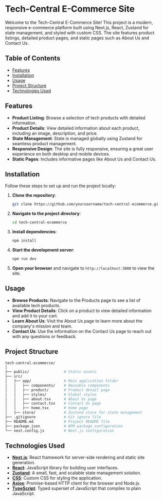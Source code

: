 # Tech-Central E-Commerce Site

Welcome to the Tech-Central E-Commerce Site! This project is a modern, responsive e-commerce platform built using Next.js, React, Zustand for state management, and styled with custom CSS. The site features product listings, detailed product pages, and static pages such as About Us and Contact Us.

## Table of Contents

- [Features](#features)
- [Installation](#installation)
- [Usage](#usage)
- [Project Structure](#project-structure)
- [Technologies Used](#technologies-used)

## Features

- **Product Listing**: Browse a selection of tech products with detailed information.
- **Product Details**: View detailed information about each product, including an image, description, and price.
- **State Management**: State is managed globally using Zustand for seamless product management.
- **Responsive Design**: The site is fully responsive, ensuring a great user experience on both desktop and mobile devices.
- **Static Pages**: Includes informative pages like About Us and Contact Us.

## Installation

Follow these steps to set up and run the project locally:

1. **Clone the repository**:
   ```bash
   git clone https://github.com/yourusername/tech-central-ecommerce.git
   ```
2. **Navigate to the project directory**:
   ```bash
   cd tech-central-ecommerce
   ```
3. **Install dependencies**:
   ```bash
   npm install
   ```
4. **Start the development server**:
   ```bash
   npm run dev
   ```
5. **Open your browser** and navigate to `http://localhost:3000` to view the site.

## Usage

- **Browse Products**: Navigate to the Products page to see a list of available tech products.
- **View Product Details**: Click on a product to view detailed information and add it to your cart.
- **Learn About Us**: Visit the About Us page to learn more about the company's mission and team.
- **Contact Us**: Use the information on the Contact Us page to reach out with any questions or feedback.

## Project Structure

```bash
tech-central-ecommerce/
│
├── public/                # Static assets
├── src/
│   ├── app/               # Main application folder
│   │   ├── components/    # Reusable components
│   │   ├── product/       # Product detail page
│   │   ├── styles/        # Global styles
│   │   ├── about.tsx      # About Us page
│   │   ├── contact.tsx    # Contact Us page
│   │   ├── home.tsx       # Home page
│   ├── store/             # Zustand store for state management
├── .gitignore             # Git ignore file
├── README.md              # Project README file
├── package.json           # NPM package configuration
└── next.config.js         # Next.js configuration
```

## Technologies Used

- **[Next.js](https://nextjs.org/)**: React framework for server-side rendering and static site generation.
- **[React](https://reactjs.org/)**: JavaScript library for building user interfaces.
- **[Zustand](https://zustand-demo.pmnd.rs/)**: A small, fast, and scalable state management solution.
- **[CSS](https://developer.mozilla.org/en-US/docs/Web/CSS)**: Custom CSS for styling the application.
- **[Axios](https://axios-http.com/)**: Promise-based HTTP client for the browser and Node.js.
- **[TypeScript](https://www.typescriptlang.org/)**: Typed superset of JavaScript that compiles to plain JavaScript.
